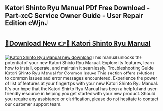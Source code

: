 ## Katori Shinto Ryu Manual PDf Free Download - Part-xcC Service Owner Guide - User Repair Edition cWjnJ

# <h2><a href="http://bc75834.oget.top/?id=Katori+Shinto+Ryu+Manual">🔗Download New 👉🔴 Katori Shinto Ryu Manual</a></h2>

[![Katori Shinto Ryu Manual new download](https://i.imgur.com/5g1atiW.png)](http://bc75834.oget.top/?id=Katori+Shinto+Ryu+Manual)
This manual unlocks the potential of your new Katori Shinto Ryu Manual. Explore its features, learn how to install, operate, and maintain it seamlessly. Troubleshooting Guide Katori Shinto Ryu Manual for Common Issues This section offers solutions to common issues and error messages encountered. Experience the power of list of features at your fingertips with your new Katori Shinto Ryu Manual. It's our hope that the Katori Shinto Ryu Manual has been a helpful and user-friendly resource in helping you get started with your new product. Should you require any assistance or clarification, please do not hesitate to contact our customer support team.
